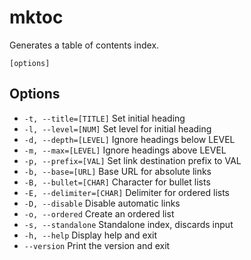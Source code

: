 # mktoc

Generates a table of contents index.

```synopsis
[options]
```

## Options

* `-t, --title=[TITLE]` Set initial heading
* `-l, --level=[NUM]` Set level for initial heading
* `-d, --depth=[LEVEL]` Ignore headings below LEVEL
* `-m, --max=[LEVEL]` Ignore headings above LEVEL
* `-p, --prefix=[VAL]` Set link destination prefix to VAL
* `-b, --base=[URL]` Base URL for absolute links
* `-B, --bullet=[CHAR]` Character for bullet lists
* `-E, --delimiter=[CHAR]` Delimiter for ordered lists
* `-D, --disable` Disable automatic links
* `-o, --ordered` Create an ordered list
* `-s, --standalone` Standalone index, discards input
* `-h, --help` Display help and exit
* `--version` Print the version and exit

